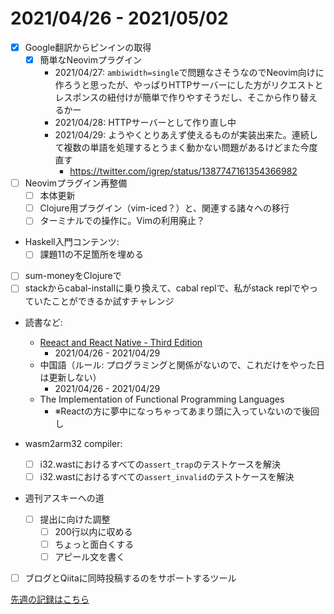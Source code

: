 # 2021/04/26 - 2021/05/02

- [x] Google翻訳からピンインの取得
    - [x] 簡単なNeovimプラグイン
        - 2021/04/27: `ambiwidth=single`で問題なさそうなのでNeovim向けに作ろうと思ったが、やっぱりHTTPサーバーにした方がリクエストとレスポンスの紐付けが簡単で作りやすそうだし、そこから作り替えるかー
        - 2021/04/28: HTTPサーバーとして作り直し中
        - 2021/04/29: ようやくとりあえず使えるものが実装出来た。連続して複数の単語を処理するとうまく動かない問題があるけどまた今度直す
            - <https://twitter.com/igrep/status/1387747161354366982>
- [ ] Neovimプラグイン再整備
    - [ ] 本体更新
    - [ ] Clojure用プラグイン（vim-iced？）と、関連する諸々への移行
    - [ ] ターミナルでの操作に。Vimの利用廃止？
- Haskell入門コンテンツ:
    - [ ] 課題11の不足箇所を埋める
- [ ] sum-moneyをClojureで
- [ ] stackからcabal-installに乗り換えて、cabal replで、私がstack replでやっていたことができるか試すチャレンジ
- 読書など:
    - [Reeact and React Native - Third Edition](https://www.packtpub.com/product/react-and-react-native-third-edition/9781839211140)
        - 2021/04/26 - 2021/04/29
    - 中国語（ルール: プログラミングと関係がないので、これだけをやった日は更新しない）
        - 2021/04/26 - 2021/04/29
    - The Implementation of Functional Programming Languages
        - ※Reactの方に夢中になっちゃってあまり頭に入っていないので後回し

- wasm2arm32 compiler:
    - [ ] i32.wastにおけるすべての`assert_trap`のテストケースを解決
    - [ ] i32.wastにおけるすべての`assert_invalid`のテストケースを解決
- 週刊アスキーへの道
    - [ ] 提出に向けた調整
        - [ ] 200行以内に収める
        - [ ] ちょっと面白くする
        - [ ] アピール文を書く
- [ ] ブログとQiitaに同時投稿するのをサポートするツール

[先週の記録はこちら](https://github.com/igrep/daily-commits/blob/bf27be08319cf314d69640f9796331be32e3f478/yesterday.md)
